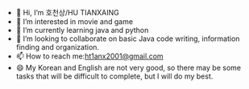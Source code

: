 - 👋 Hi, I’m 호천상/HU TIANXAING
- 👀 I’m interested in movie and game
- 🌱 I’m currently learning java and python
- 💞️ I’m looking to collaborate on basic Java code writing, information finding and organization.
- 📫 How to reach me:ht1anx2001@gmail.com
- 😄 My Korean and English are not very good, so there may be some tasks that will be difficult to complete, but I will do my best.

<!---
HT1anX/HT1anX is a ✨ special ✨ repository because its `README.md` (this file) appears on your GitHub profile.
You can click the Preview link to take a look at your changes.
--->
